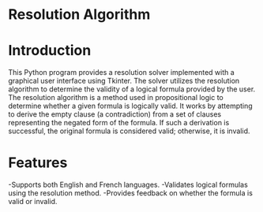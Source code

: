 # Resolution Algorithm 
# Introduction
This Python program provides a resolution solver implemented with a graphical user interface using Tkinter. The solver utilizes the resolution algorithm to determine the validity of a logical formula provided by the user.
The resolution algorithm is a method used in propositional logic to determine whether a given formula is logically valid. It works by attempting to derive the empty clause (a contradiction) from a set of clauses representing the negated form of the formula. If such a derivation is successful, the original formula is considered valid; otherwise, it is invalid.
# Features
-Supports both English and French languages. 
-Validates logical formulas using the resolution method.
-Provides feedback on whether the formula is valid or invalid.

